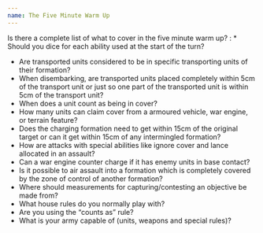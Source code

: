 ```yaml
---
name: The Five Minute Warm Up
---
```

Is there a complete list of what to cover in the five minute warm up?
: * Should you dice for each ability used at the start of the turn?
* Are transported units considered to be in specific transporting units of their formation?
* When disembarking, are transported units placed completely within 5cm of the transport unit or just so one part of the transported unit is within 5cm of the transport unit?
* When does a unit count as being in cover?
* How many units can claim cover from a armoured vehicle, war engine, or terrain feature?
* Does the charging formation need to get within 15cm of the original target or can it get within 15cm of any intermingled formation?
* How are attacks with special abilities like ignore cover and lance allocated in an assault?
* Can a war engine counter charge if it has enemy units in base contact?
* Is it possible to air assault into a formation which is completely covered by the zone of control of another formation?
* Where should measurements for capturing/contesting an objective be made from?
* What house rules do you normally play with?
* Are you using the <q>counts as</q> rule?
* What is your army capable of (units, weapons and special rules)?